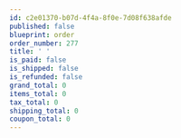 ```yaml
---
id: c2e01370-b07d-4f4a-8f0e-7d08f638afde
published: false
blueprint: order
order_number: 277
title: ' '
is_paid: false
is_shipped: false
is_refunded: false
grand_total: 0
items_total: 0
tax_total: 0
shipping_total: 0
coupon_total: 0
---
```

